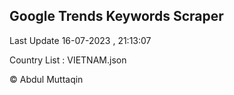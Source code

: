 

## Google Trends Keywords Scraper 
 
Last Update 16-07-2023 , 21:13:07

Country List :
VIETNAM.json



© Abdul Muttaqin 
